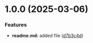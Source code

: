 # 1.0.0 (2025-03-06)


### Features

* **readme.md:** added file ([d7b3c4d](https://github.com/avsidorova/git-extended/commit/d7b3c4d7cdd8be8dbdf7d379f9d0281ff8a97431))



